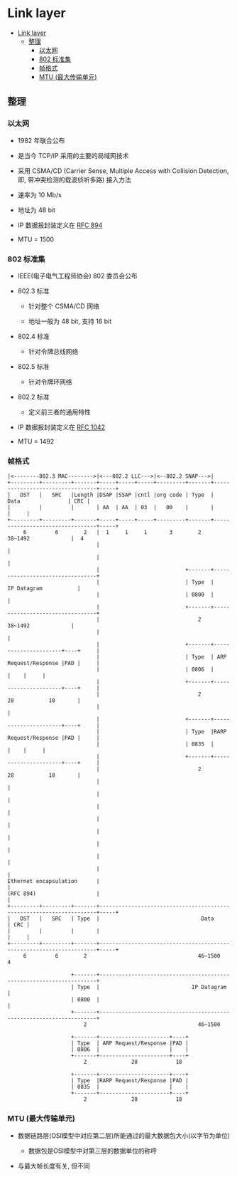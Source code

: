 # Link layer

- [Link layer](#link-layer)
  - [整理](#整理)
    - [以太网](#以太网)
    - [802 标准集](#802-标准集)
    - [帧格式](#帧格式)
    - [MTU (最大传输单元)](#mtu-最大传输单元)

## 整理

### 以太网

- 1982 年联合公布

- 是当今 TCP/IP 采用的主要的局域网技术

- 采用 CSMA/CD (Carrier Sense, Multiple Access with Collision Detection, 即, 带冲突检测的载波侦听多路) 接入方法

- 速率为 10 Mb/s

- 地址为 48 bit

- IP 数据报封装定义在 [RFC 894](https://tools.ietf.org/html/rfc894)

- MTU = 1500

### 802 标准集

- IEEE(电子电气工程师协会) 802 委员会公布

- 802.3 标准

  - 针对整个 CSMA/CD 网络

  - 地址一般为 48 bit, 支持 16 bit

- 802.4 标准
  
  - 针对令牌总线网络

- 802.5 标准

  - 针对令牌环网络

- 802.2 标准

  - 定义前三者的通用特性

- IP 数据报封装定义在 [RFC 1042](https://tools.ietf.org/html/rfc1042)

- MTU = 1492

### 帧格式

    |<--------802.3 MAC-------->|<---802.2 LLC--->|<--802.2 SNAP--->|
    +---------+---------+-------+-----+-----+-----+---------+-------+---------------------------------+-----+
    |   DST   |   SRC   |Length |DSAP |SSAP |cntl |org code | Type  |              Data               | CRC |
    |         |         |       | AA  | AA  | 03  |   00    |       |                                 |     |
    +---------+---------+-------+-----+-----+-----+---------+-------+---------------------------------+-----+
         6         6        2   |  1     1     1       3        2                 38~1492             |  4
                                |                                                                     |
                                |                                                                     |
                                |                           +-------+---------------------------------+
                                |                           | Type  |           IP Datagram           |
                                |                           | 0800  |                                 |
                                |                           +-------+---------------------------------+
                                |                               2                 38~1492             |
                                |                                                                     |
                                |                           +-------+----------------------+----+     |
                                |                           | Type  | ARP Request/Response |PAD |     |
                                |                           | 0806  |                      |    |     |
                                |                           +-------+----------------------+----+     |
                                |                               2               28           10       |
                                |                                                                     |
                                |                           +-------+----------------------+----+     |
                                |                           | Type  |RARP Request/Response |PAD |     |
                                |                           | 0835  |                      |    |     |
                                |                           +-------+----------------------+----+     |
                                |                               2               28           10       |
                                |                                                                     |
                                |                                                                     |
                                |                                                                     |
                                |                                                                     |
                                |                                                                     |
                                |                                                                     |
                                |                                                                     |
                                |                                                                     |
    Ethernet encapsulation      |                                                                     |
    (RFC 894)                   |                                                                     |
    +---------+---------+-------+---------------------------------------------------------------------+-----+
    |   DST   |   SRC   | Type  |                                Data                                 | CRC |
    |         |         |       |                                                                     |     |
    +---------+---------+-------+---------------------------------------------------------------------+-----+
         6         6        2                                   46~1500                                  4
    
                        +-------+---------------------------------------------------------------------+
                        | Type  |                             IP Datagram                             |
                        | 0800  |                                                                     |
                        +-------+---------------------------------------------------------------------+
                            2                                   46~1500 

                        +-------+----------------------+----+
                        | Type  | ARP Request/Response |PAD |
                        | 0806  |                      |    |
                        +-------+----------------------+----+
                            2              28            18

                        +-------+----------------------+----+
                        | Type  |RARP Request/Response |PAD |
                        | 0835  |                      |    |
                        +-------+----------------------+----+
                            2              28            18

### MTU (最大传输单元)

- 数据链路层(OSI模型中对应第二层)所能通过的最大数据包大小(以字节为单位)

  - 数据包是OSI模型中对第三层的数据单位的称呼

- 与最大帧长度有关, 但不同

